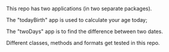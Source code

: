 This repo has two applications (in two separate packages).   

The "todayBirth" app is used to calculate your age today;     

The "twoDays" app is to find the difference between two dates.    

Different classes, methods and formats get tested in this repo. 


